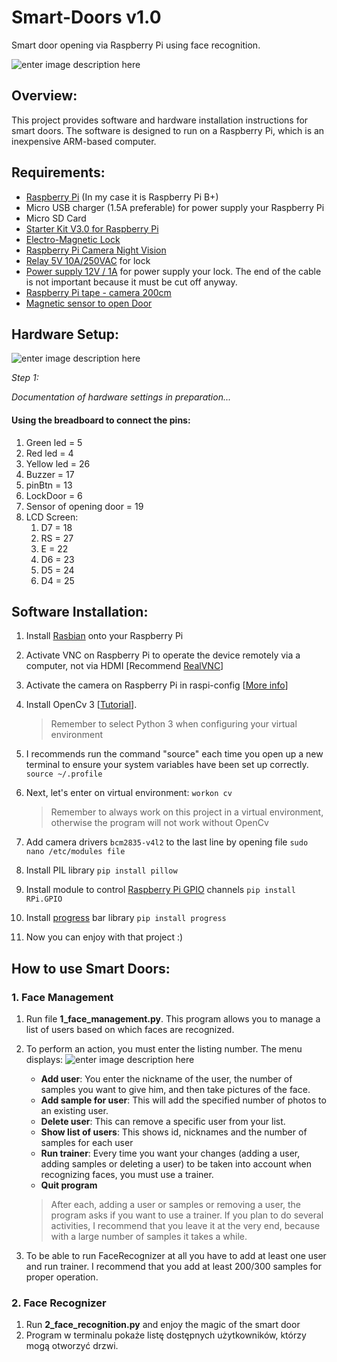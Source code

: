 # Smart-Doors v1.0
Smart door opening via Raspberry Pi using face recognition.

![enter image description here](https://lh3.googleusercontent.com/ZuzLBom_JPEEM14VQioGLCJJWu3Mqh9_ecLV-SS9GiK_wT2KnzoZeclkjZpW9ACmv5bqXqTs220x=s220)

## Overview:
This project provides software and hardware installation instructions for smart doors. The software is designed to run on a Raspberry Pi, which is an inexpensive ARM-based computer.

## Requirements:

 - [Raspberry Pi](http://www.raspberrypi.org/) (In my case it is Raspberry Pi B+)
 - Micro USB charger (1.5A preferable) for power supply your Raspberry Pi
 - Micro SD Card
 - [Starter Kit V3.0 for Raspberry Pi](https://pl.aliexpress.com/item/SunFounder-Super-Starter-Learning-Kit-V3-0-for-Raspberry-Pi-3-2-Model-B-1-Model/32805707137.html?spm=a2g0s.9042311.0.0.27425c0fwNGuQX)
 - [Electro-Magnetic Lock](https://pl.aliexpress.com/item/60KG-132lb-Electric-Magnetic-Lock-Fail-Secure-DC-12V-for-Door-Entry-Access-Control-System/32764160255.html?spm=a2g0s.9042311.0.0.27425c0fcBsA9n)
 - [Raspberry Pi Camera Night Vision](https://pl.aliexpress.com/item/Raspberry-Pi-Camera-RPI-Focal-Adjustable-Night-Version-Camera-Acrylic-Holder-IR-Light-FFC-Cable-for/32796213162.html?spm=a2g0s.9042311.0.0.27425c0fcBsA9n)
 - [Relay 5V 10A/250VAC](https://botland.com.pl/en/relays/8463-relay-5v-10a250vac.html) for lock
 - [Power supply 12V / 1A](https://botland.com.pl/en/mains-power-supplies/5045-power-supply-12v-1a-dc-plug-55-25mm.html) for power supply your lock. 
 The end of the cable is not important because it must be cut off anyway.
 - [Raspberry Pi tape - camera 200cm](https://botland.com.pl/en/ffc-fpc-connectors/3952-raspberry-pi-tape-camera-200cm-15-wires-1mm-raster.html)
 - [Magnetic sensor to open Door](https://botland.com.pl/en/magnetic-sensors/3104-magnetic-sensor-to-open-door-window-reed-contact-cmd14-screws.html)


## Hardware Setup:
![enter image description here](https://lh3.googleusercontent.com/d3fj4aBOaN3fpGIbpKns15QNstFF4ihZ2WMupRjTqvkvAG_EOvPFVuIfbylhvCiZUPf4PFkdKw1T=s400)

*Step 1:*

*Documentation of hardware settings in preparation...*



#### Using the breadboard to connect the pins:
1. Green led = 5
2. Red led = 4
3. Yellow led = 26
4. Buzzer = 17
5. pinBtn = 13
6. LockDoor = 6
7. Sensor of opening door = 19
8. LCD Screen:
	1. D7 = 18
	2. RS = 27
	3. E = 22
	4. D6 = 23
	5. D5 = 24
	6. D4 = 25


## Software Installation:
 1.  Install [Rasbian](https://www.raspberrypi.org/downloads/raspbian/)  onto your Raspberry Pi
 
 2. Activate VNC on Raspberry Pi to operate the device remotely via a computer, not via HDMI [Recommend [RealVNC](https://www.realvnc.com/en/connect/download/viewer/)]
 
 3. Activate the camera on Raspberry Pi in raspi-config [[More info](https://www.raspberrypi.org/documentation/configuration/camera.md)]
 
 4. Install OpenCv 3 [[Tutorial](https://www.pyimagesearch.com/2017/09/04/raspbian-stretch-install-opencv-3-python-on-your-raspberry-pi/)]. 

	> Remember to select Python 3 when configuring your virtual environment

 5. I recommends run the command "source" each time you open up a new terminal to ensure your system variables have been set up correctly.  
  `source ~/.profile`

 6. Next, let's enter on virtual environment: 
 `workon cv`

	> Remember to always work on this project in a virtual environment,
	> otherwise the program will not work without OpenCv


 7. Add camera drivers `bcm2835-v4l2` to the last line by opening file `sudo nano /etc/modules file`

 8. Install PIL library 
 `pip install pillow`

 9. Install module to control [Raspberry Pi GPIO](https://pypi.org/project/RPi.GPIO/) channels
 `pip install RPi.GPIO`
 
 10. Install [progress](https://pypi.org/project/progress/) bar library 
 `pip install progress`
	 
 11. Now you can enjoy with that project :)


## How to use Smart Doors:

### 1. Face Management
1. Run file **1_face_management.py**.  This program allows you to manage a list of users based on which faces are recognized.
2. To perform an action, you must enter the listing number. The menu displays:
![enter image description here](https://lh3.googleusercontent.com/hJ12ZvUku-cmIZDbOpJ36APbwTM7djWu5eCEM5RKxtMmfVPBrqNf37ucKtdHELoCA3dJQoHgqEzu)
	- **Add user**: You enter the nickname of the user, the number of samples you want to give him, and then take pictures of the face.
	- **Add sample for user**: This will add the specified number of photos to an existing user.
	- **Delete user**: This can remove a specific user from your list.
	- **Show list of users**: This shows id, nicknames and the number of samples for each user
	- **Run trainer**: Every time you want your changes (adding a user, adding samples or deleting a user) to be taken into account when recognizing faces, you must use a trainer.
	- **Quit program**

	> After each, adding a user or samples or removing a user, the program asks if you want to use a trainer. 
	> If you plan to do several activities, I recommend that you leave it at the very end, because with a large number of samples it takes a while.
		
3. To be able to run FaceRecognizer at all you have to add at least one user and run trainer. I recommend that you add at least 200/300 samples for proper operation.

### 2. Face Recognizer
1. Run **2_face_recognition.py** and enjoy the magic of the smart door 
2. Program w terminalu pokaże listę dostępnych użytkowników, którzy mogą otworzyć drzwi.




<!--stackedit_data:
eyJoaXN0b3J5IjpbLTM4Mjk5NzMzNCwtNDU0NDE5NTcxLC0xOT
c2MzYyMTU1LC0xMjQ5NDg0OTM0LC00ODg2MzY3MDUsLTExNzI1
MTU4OTIsOTI0MjM5NjgsLTEyOTU0MDIzNzksLTg1MzU0NjY2LC
05NzAzOTE5OTUsLTMzNDczMzQxNywxNjM4MzgwNjkyLC05NDA4
NDk0NjgsLTI3Mjk0NTAyNCwxNzQ3MzUyOTE4XX0=
-->